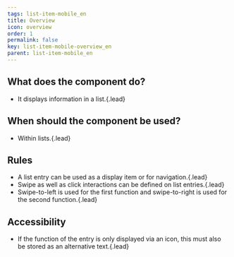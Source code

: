 ```yaml
---
tags: list-item-mobile_en
title: Overview
icon: overview
order: 1
permalink: false  
key: list-item-mobile-overview_en
parent: list-item-mobile_en
---
```


## What does the component do?
*   It displays information in a list.{.lead}

## When should the component be used?
*   Within lists.{.lead}

## Rules
*   A list entry can be used as a display item or for navigation.{.lead}
*   Swipe as well as click interactions can be defined on list entries.{.lead}
*   Swipe-to-left is used for the first function and swipe-to-right is used for the second function.{.lead}

## Accessibility
* If the function of the entry is only displayed via an icon, this must also be stored as an alternative text.{.lead}